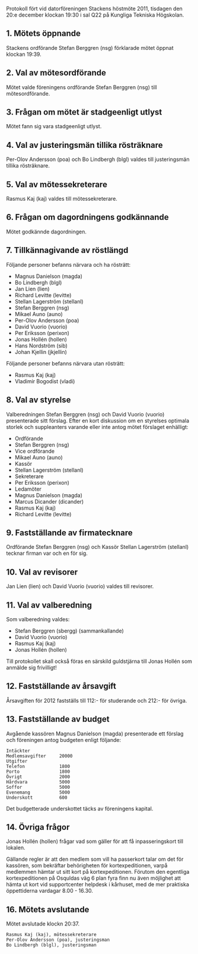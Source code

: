 <!--
.. title: Höstmöte
.. slug: hostmote
.. date: 2011-12-20 12:00:00 CEST
.. description:
.. category: 2011
.. author: Stacken
-->

Protokoll fört vid datorföreningen Stackens höstmöte 2011, tisdagen den 20:e december klockan 19:30 i sal Q22 på Kungliga Tekniska Högskolan.


## 1. Mötets öppnande

Stackens ordförande Stefan Berggren (nsg) förklarade mötet öppnat klockan 19:39.

## 2. Val av mötesordförande

Mötet valde föreningens ordförande Stefan Berggren (nsg) till mötesordförande.

## 3. Frågan om mötet är stadgeenligt utlyst

Mötet fann sig vara stadgeenligt utlyst.

## 4. Val av justeringsmän tillika rösträknare

Per-Olov Andersson (poa) och Bo Lindbergh (blgl) valdes till justeringsmän tillika rösträknare.

## 5. Val av mötessekreterare

Rasmus Kaj (kaj) valdes till mötessekreterare.

## 6. Frågan om dagordningens godkännande

Mötet godkännde dagordningen.

## 7. Tillkännagivande av röstlängd

Följande personer befanns närvara och ha rösträtt:

* Magnus Danielson (magda)
* Bo Lindbergh (blgl)
* Jan Lien (lien)
* Richard Levitte (levitte)
* Stellan Lagerström (stellanl)
* Stefan Berggren (nsg)
* Mikael Auno (auno)
* Per-Olov Andersson (poa)
* David Vuorio (vuorio)
* Per Eriksson (perixon)
* Jonas Hollén (hollen)
* Hans Nordström (sib)
* Johan Kjellin (jkjellin)

Följande personer befanns närvara utan rösträtt:

* Rasmus Kaj (kaj)
* Vladimir Bogodist (vladi)

## 8. Val av styrelse

Valberedningen Stefan Berggren (nsg) och David Vuorio (vuorio) presenterade sitt förslag. Efter en kort diskussion om en styrelses optimala storlek och suppleanters varande eller inte antog mötet förslaget enhälligt:

* Ordförande
 * Stefan Berggren (nsg) 
* Vice ordförande
 * Mikael Auno (auno) 
* Kassör
 * Stellan Lagerström (stellanl) 
* Sekreterare
 * Per Eriksson (perixon) 
* Ledamöter
 * Magnus Danielson (magda) 
 * Marcus Dicander (dicander) 
 * Rasmus Kaj (kaj) 
 * Richard Levitte (levitte) 

## 9. Fastställande av firmatecknare

Ordförande Stefan Berggren (nsg) och Kassör Stellan Lagerström (stellanl) tecknar firman var och en för sig.

## 10. Val av revisorer

Jan Lien (lien) och David Vuorio (vuorio) valdes till revisorer.

## 11. Val av valberedning

Som valberedning valdes:

* Stefan Berggren (sbergg) (sammankallande)
* David Vuorio (vuorio)
* Rasmus Kaj (kaj)
* Jonas Hollén (hollen)

Till protokollet skall också föras en särskild guldstjärna till Jonas Hollén som anmälde sig frivilligt!

## 12. Fastställande av årsavgift

Årsavgiften för 2012 fastställs till 112:- för studerande och 212:- för övriga.

## 13. Fastställande av budget

Avgående kassören Magnus Danielson (magda) presenterade ett förslag och föreningen antog budgeten enligt följande:

    Intäckter
    Medlemsavgifter 	20000
    Utgifter
    Telefon 	        1800
    Porto 	            1800
    Övrigt 	            2000
    Hårdvara 	        5000
    Soffor 	            5000
    Evenemang 	        5000
    Underskott 	        600

Det budgetterade underskottet täcks av föreningens kapital.

## 14. Övriga frågor

Jonas Hollén (hollen) frågar vad som gäller för att få inpasseringskort till lokalen.

Gällande regler är att den medlem som vill ha passerkort talar om det för kassören, som bekräftar behörigheten för kortexpeditionen, varpå medlemmen hämtar ut sitt kort på kortexpeditionen. Förutom den egentliga kortexpeditionen på Osquldas väg 6 plan fyra finn nu även möjlighet att hämta ut kort vid supportcenter helpdesk i kårhuset, med de mer praktiska öppettiderna vardagar 8.00 - 16.30.

## 16. Mötets avslutande

Mötet avslutade klockn 20:37.

    Rasmus Kaj (kaj), mötessekreterare
    Per-Olov Andersson (poa), justeringsman
    Bo Lindbergh (blgl), justeringsman

<!-- TEASER_END -->

